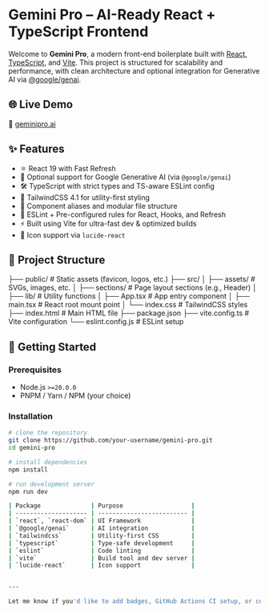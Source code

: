 # Gemini Pro – AI-Ready React + TypeScript Frontend

Welcome to **Gemini Pro**, a modern front-end boilerplate built with [React](https://reactjs.org/), [TypeScript](https://www.typescriptlang.org/), and [Vite](https://vitejs.dev/). This project is structured for scalability and performance, with clean architecture and optional integration for Generative AI via [@google/genai](https://www.npmjs.com/package/@google/genai).

## 🌐 Live Demo

🔗 [geminipro.ai]([https://kgaugelo.vercel.app](https://geminipro-one-umber.vercel.app/))

## ✨ Features

- ⚛️ React 19 with Fast Refresh
- 🧠 Optional support for Google Generative AI (via `@google/genai`)
- 🛠️ TypeScript with strict types and TS-aware ESLint config
- 💨 TailwindCSS 4.1 for utility-first styling
- 🧩 Component aliases and modular file structure
- 🧪 ESLint + Pre-configured rules for React, Hooks, and Refresh
- ⚡ Built using Vite for ultra-fast dev & optimized builds
- 🎨 Icon support via `lucide-react`

## 📁 Project Structure

├── public/ # Static assets (favicon, logos, etc.)
├── src/
│ ├── assets/ # SVGs, images, etc.
│ ├── sections/ # Page layout sections (e.g., Header)
│ ├── lib/ # Utility functions
│ ├── App.tsx # App entry component
│ ├── main.tsx # React root mount point
│ └── index.css # TailwindCSS styles
├── index.html # Main HTML file
├── package.json
├── vite.config.ts # Vite configuration
└── eslint.config.js # ESLint setup


## 🚀 Getting Started

### Prerequisites

- Node.js `>=20.0.0`
- PNPM / Yarn / NPM (your choice)

### Installation

```bash
# clone the repository
git clone https://github.com/your-username/gemini-pro.git
cd gemini-pro

# install dependencies
npm install

# run development server
npm run dev

| Package              | Purpose                   |
| -------------------- | ------------------------- |
| `react`, `react-dom` | UI Framework              |
| `@google/genai`      | AI integration            |
| `tailwindcss`        | Utility-first CSS         |
| `typescript`         | Type-safe development     |
| `eslint`             | Code linting              |
| `vite`               | Build tool and dev server |
| `lucide-react`       | Icon support              |


---

Let me know if you'd like to add badges, GitHub Actions CI setup, or customize anything for a public repo.

